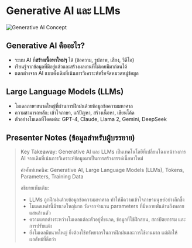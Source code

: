 # Generative AI และ LLMs

![Generative AI Concept](https://www.google.com/search?q=generative+ai+concept+illustration&tbm=isch)

## Generative AI คืออะไร?

- ระบบ AI ที่**สร้างเนื้อหาใหม่ๆ** ได้ (ข้อความ, รูปภาพ, เสียง, วิดีโอ)
- เรียนรู้จากข้อมูลที่มีอยู่แล้วและสร้างผลงานที่ไม่เคยมีมาก่อนได้
- แตกต่างจาก AI แบบดั้งเดิมที่เน้นการวิเคราะห์หรือจัดหมวดหมู่ข้อมูล

## Large Language Models (LLMs)

- โมเดลภาษาขนาดใหญ่ที่ผ่านการฝึกฝนด้วยข้อมูลข้อความมหาศาล
- ความสามารถหลัก: เข้าใจภาษา, แก้ปัญหา, สร้างเนื้อหา, เขียนโค้ด
- ตัวอย่างโมเดลที่โดดเด่น: GPT-4, Claude, Llama 2, Gemini, DeepSeek

## Presenter Notes (ข้อมูลสำหรับผู้บรรยาย)

> Key Takeaway: Generative AI และ LLMs เป็นเทคโนโลยีที่เปลี่ยนโฉมหน้าวงการ AI จากเดิมที่เน้นการวิเคราะห์ข้อมูลมาเป็นการสร้างสรรค์เนื้อหาใหม่
>
> คำศัพท์เทคนิค: Generative AI, Large Language Models (LLMs), Tokens, Parameters, Training Data
>
> อธิบายเพิ่มเติม:
> - LLMs ถูกฝึกฝนด้วยข้อมูลข้อความมหาศาล ทำให้มีความเข้าใจภาษามนุษย์อย่างลึกซึ้ง
> - โมเดลเหล่านี้มีขนาดใหญ่มาก วัดจากจำนวน parameters ที่มีหลายพันล้านถึงหลายแสนล้านตัว
> - ความแตกต่างระหว่างโมเดลแต่ละตัวอยู่ที่ขนาด, ข้อมูลที่ใช้ฝึกสอน, สถาปัตยกรรม และการปรับแต่ง
> - ยิ่งโมเดลมีขนาดใหญ่ ยิ่งต้องใช้ทรัพยากรในการฝึกฝนและการใช้งานมาก แต่มักให้ผลลัพธ์ที่ดีกว่า

